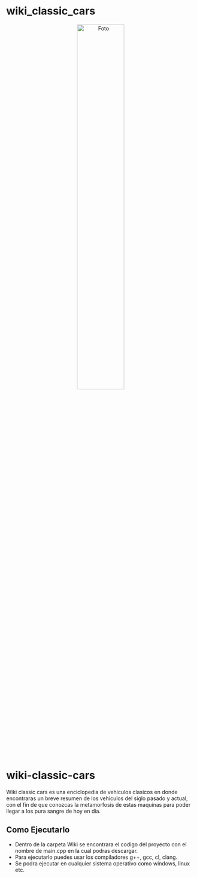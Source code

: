 # wiki_classic_cars
<div align="center">
<a href="https://ibb.co/yVc5FmX"><img src="https://i.ibb.co/3k9Wm57/Foto.jpg" alt="Foto" border="0"width="50%"></a>
</div>

# wiki-classic-cars
Wiki classic cars es una enciclopedia de vehiculos clasicos en donde encontraras un breve resumen de los vehiculos del siglo pasado y actual, con el fin de que conozcas la metamorfosis de estas maquinas para poder llegar a los pura sangre de hoy en dia.

## Como Ejecutarlo
- Dentro de la carpeta Wiki se encontrara el codigo del proyecto con el nombre de main.cpp en la cual podras descargar.
- Para ejecutarlo puedes usar los compiladores g++, gcc, cl, clang.
- Se podra ejecutar en cualquier sistema operativo como windows, linux etc.
